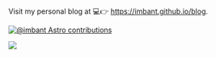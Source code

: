 Visit my personal blog at 💻👉 <https://imbant.github.io/blog>.

[![@imbant Astro contributions](https://astro.badg.es/v1/contributor/imbant.svg)](https://astro.badg.es/v1/contributor/imbant/)

![](https://komarev.com/ghpvc/?username=imbant)
